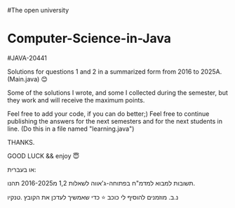 #The open university 
# Computer-Science-in-Java
#JAVA-20441 

Solutions for questions 1 and 2 in a summarized form from 2016 to 2025A.(Main.java) 😊

Some of the solutions I wrote, and some I collected during the semester, but they work and will receive the maximum points.

Feel free to add your code, if you can do better;)
Feel free to continue publishing the answers for the next semesters and for the next students in line.
(Do this in a file named "learning.java")

THANKS.

GOOD LUCK &&  enjoy 😇


או בעברית:

תשובות למבוא למדמ"ח בפתוחה-ג'אווה לשאלות 1,2 מ2016-2025
תהנו.

נ.ב. מוזמנים להוסיף לי כוכב ⭐ כדי שאמשיך לעדכן את הקובץ .טנקיו

